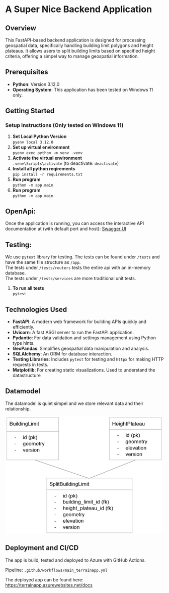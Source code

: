 # A Super Nice Backend Application

## Overview

This FastAPI-based backend application is designed for processing geospatial data, specifically handling building limit polygons and height plateaus. It allows users to split building limits based on specified height criteria, offering a simpel way to manage geospatial information.

## Prerequisites

- **Python**: Version 3.12.0
- **Operating System**: This application has been tested on Windows 11 only.

## Getting Started

### Setup Instructions (Only tested on Windows 11)

1. **Set Local Python Version**   
   `pyenv local 3.12.0`
2. **Set up virtual environment**   
   `pyenv exec python -m venv .venv`
3. **Activate the virtual environment**   
   `.venv\Scripts\activate` (to deactivate: `deactivate`)
4. **Install all python reqirements**   
   `pip install -r requirements.txt`
5. **Run program**   
   `python -m app.main`
5. **Run program**   
   `python -m app.main`

## OpenApi:
Once the application is running, you can access the interactive API documentation at (with default port and host): [Swagger UI](http://127.0.0.1:8000/docs)

## Testing:

We use `pytest` library for testing. The tests can be found under `/tests` and have the same file structure as `/app`. \
The tests under `/tests/routers` tests the entire api with an in-memory database.\
The tests under `/tests/services` are more traditional unit tests.

1. **To run all tests**   
   `pytest`

## Technologies Used

- **FastAPI**: A modern web framework for building APIs quickly and efficiently.
- **Uvicorn**: A fast ASGI server to run the FastAPI application.
- **Pydantic**: For data validation and settings management using Python type hints.
- **GeoPandas**: Simplifies geospatial data manipulation and analysis.
- **SQLAlchemy**: An ORM for database interaction.
- **Testing Libraries**: Includes `pytest` for testing and `httpx` for making HTTP requests in tests.
- **Matplotlib**: For creating static visualizations. Used to understand the datastructure

## Datamodel

The datamodel is quiet simpel and we store relevant data and their relationship.

![alt text](docs/data_model.png)

## Deployment and CI/CD

The app is build, tested and deployed to Azure with GitHub Actions. 

Pipeline: `.github/workflows/main_terrainapp.yml` 

The deployed app can be found here: 
https://terrainapp.azurewebsites.net/docs